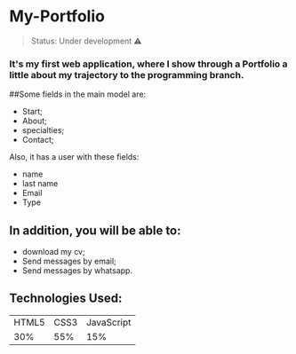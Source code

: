 <h1>My-Portfolio</h1>

> Status: Under development ⚠️

### It's my first web application, where I show through a Portfolio a little about my trajectory to the programming branch.

##Some fields in the main model are:

+ Start;
+ About;
+ specialties;
+ Contact;

Also, it has a user with these fields:

+ name
+ last name
+ Email
+ Type

## In addition, you will be able to:

* download my cv;
* Send messages by email;
* Send messages by whatsapp.

## Technologies Used:

<table>
  <tr>
    <td>HTML5</td>
    <td>CSS3</td>
    <td>JavaScript</td>
  </tr>
  <tr>
    <td>30%</td>
    <td>55%</td>
    <td>15%</td>
  </tr>
</table>
